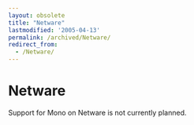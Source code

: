 ```yaml
---
layout: obsolete
title: "Netware"
lastmodified: '2005-04-13'
permalink: /archived/Netware/
redirect_from:
  - /Netware/
---
```


Netware
=======

Support for Mono on Netware is not currently planned.

